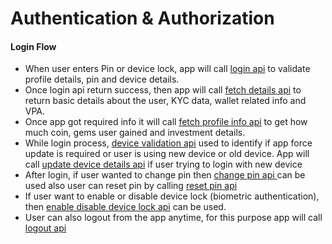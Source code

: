 # Authentication & Authorization

#### Login Flow

* When user enters Pin or device lock, app will call [login api](../../../../version-1/customer-on-boarding/api-specification/authentication-and-authorization/login-api.md) to validate profile details, pin and device details.
* Once login api return success, then app will call [fetch details api](../../../../version-1/customer-on-boarding/api-specification/authentication-and-authorization/fetch-details-api.md) to return basic details about the user, KYC data, wallet related info and VPA.
* Once app got required info it will call [fetch profile info api](../../../../version-1/customer-on-boarding/api-specification/authentication-and-authorization/fetch-profile-details-api.md) to get how much coin, gems user gained and investment details.
* While login process, [device validation api](../../../../version-1/customer-on-boarding/api-specification/authentication-and-authorization/device-validation-api.md) used to identify if app force update is required or user is using new device or old device. App will call [update device details api](../../../../version-1/customer-on-boarding/api-specification/authentication-and-authorization/update-device-details-api.md) if user trying to login with new device
* After login, if user wanted to change pin then [change pin api ](../../../../version-1/customer-on-boarding/api-specification/authentication-and-authorization/change-pin-api.md)can be used also user can reset pin by calling [reset pin api](../../../../version-1/customer-on-boarding/api-specification/authentication-and-authorization/reset-pin-api.md)
* If user want to enable or disable device lock (biometric authentication), then [enable disable device lock api](../../../../version-1/customer-on-boarding/api-specification/authentication-and-authorization/enable-disable-device-lock-api.md) can be used.
* User can also logout from the app anytime, for this purpose app will call [logout api](../../../../version-1/customer-on-boarding/api-specification/authentication-and-authorization/logout-api.md)
